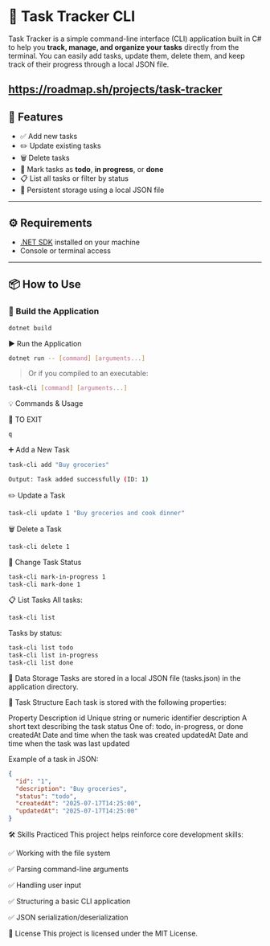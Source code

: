 # 📝 Task Tracker CLI

Task Tracker is a simple command-line interface (CLI) application built in C# to help you **track, manage, and organize your tasks** directly from the terminal. You can easily add tasks, update them, delete them, and keep track of their progress through a local JSON file.

https://roadmap.sh/projects/task-tracker
---

## 🚀 Features

- ✅ Add new tasks
- ✏️ Update existing tasks
- 🗑️ Delete tasks
- 📌 Mark tasks as **todo**, **in progress**, or **done**
- 📋 List all tasks or filter by status
- 💾 Persistent storage using a local JSON file

---

## ⚙️ Requirements

- [.NET SDK](https://dotnet.microsoft.com/download) installed on your machine
- Console or terminal access

---

## 📦 How to Use

### 🔧 Build the Application

```bash
dotnet build
```

▶️ Run the Application
```bash
dotnet run -- [command] [arguments...]
```

> Or if you compiled to an executable:
```bash
task-cli [command] [arguments...]
```


💡 Commands & Usage

📌 TO EXIT 
```bash
q
```

➕ Add a New Task
```bash
task-cli add "Buy groceries"

Output: Task added successfully (ID: 1)
```

✏️ Update a Task
```bash
task-cli update 1 "Buy groceries and cook dinner"
```
🗑️ Delete a Task
```bash
task-cli delete 1
```
🔄 Change Task Status
```bash
task-cli mark-in-progress 1
task-cli mark-done 1
```
📋 List Tasks
All tasks:
```bash
task-cli list
```
Tasks by status:
```bash
task-cli list todo
task-cli list in-progress
task-cli list done
```
📁 Data Storage
Tasks are stored in a local JSON file (tasks.json) in the application directory.

📌 Task Structure
Each task is stored with the following properties:

Property	Description
id	Unique string or numeric identifier
description	A short text describing the task
status	One of: todo, in-progress, or done
createdAt	Date and time when the task was created
updatedAt	Date and time when the task was last updated

Example of a task in JSON:
```json
{
  "id": "1",
  "description": "Buy groceries",
  "status": "todo",
  "createdAt": "2025-07-17T14:25:00",
  "updatedAt": "2025-07-17T14:25:00"
}
```

🛠 Skills Practiced
This project helps reinforce core development skills:

✅ Working with the file system

✅ Parsing command-line arguments

✅ Handling user input

✅ Structuring a basic CLI application

✅ JSON serialization/deserialization

📄 License
This project is licensed under the MIT License.
